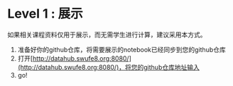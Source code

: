 # Level 1 : 展示

如果相关课程资料仅用于展示，而无需学生进行计算，建议采用本方式。

1. 准备好你的github仓库，将需要展示的notebook已经同步到您的github仓库
2. 打开[http://datahub.swufe8.org:8080/](http://datahub.swufe8.org:8080/)，将您的github仓库地址输入
3. go!
